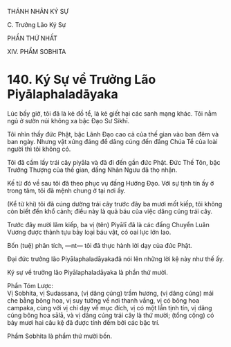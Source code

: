 THÁNH NHÂN KÝ SỰ

C. Trưởng Lão Ký Sự

PHẦN THỨ NHẤT

XIV. PHẨM SOBHITA

# 140. Ký Sự về Trưởng Lão Piyālaphaladāyaka

Lúc bấy giờ, tôi đã là kẻ đồ tể, là kẻ giết hại các sanh mạng khác. Tôi nằm ngủ ở sườn núi không xa bậc Đạo Sư Sikhī.

Tôi nhìn thấy đức Phật, bậc Lãnh Đạo cao cả của thế gian vào ban đêm và ban ngày. Nhưng vật xứng đáng để dâng cúng đến đấng Chúa Tể của loài người thì tôi không có.

Tôi đã cầm lấy trái cây piyāla và đã đi đến gần đức Phật. Đức Thế Tôn, bậc Trưởng Thượng của thế gian, đấng Nhân Ngưu đã thọ nhận.

Kế từ đó về sau tôi đã theo phục vụ đấng Hướng Đạo. Với sự tịnh tín ấy ở trong tâm, tôi đã mệnh chung ở tại nơi ấy.

(Kể từ khi) tôi đã cúng dường trái cây trước đây ba mươi mốt kiếp, tôi không còn biết đến khổ cảnh; điều này là quả báu của việc dâng cúng trái cây.

Trước đây mười lăm kiếp, ba vị (tên) Piyālī đã là các đấng Chuyển Luân Vương được thành tựu bảy loại báu vật, có oai lực lớn lao.

Bốn (tuệ) phân tích, ―nt― tôi đã thực hành lời dạy của đức Phật.

Đại đức trưởng lão Piyālaphaladāyakađã nói lên những lời kệ này như thế ấy.

Ký sự về trưởng lão Piyālaphaladāyaka là phần thứ mười.

Phần Tóm Lược:  
Vị Sobhita, vị Sudassana, (vị dâng cúng) trầm hương, (vị dâng cúng) mái che bằng bông hoa, vị suy tưởng về nơi thanh vắng, vị có bông hoa campaka, cùng với vị chỉ dạy về mục đích, vị có một lần tịnh tín, vị dâng cúng bông hoa sālā, và vị dâng cúng trái cây là thứ mười; (tổng cộng) có bảy mươi hai câu kệ đã được tính đếm bởi các bậc trí.

Phẩm Sobhita là phẩm thứ mười bốn.
